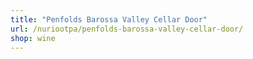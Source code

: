 ```yaml
---
title: "Penfolds Barossa Valley Cellar Door"
url: /nuriootpa/penfolds-barossa-valley-cellar-door/
shop: wine
---
```


